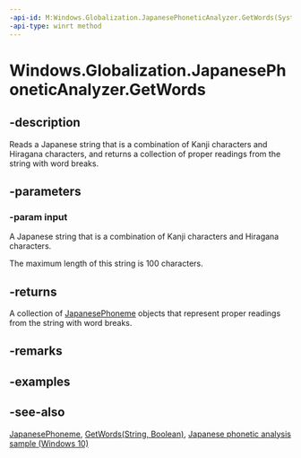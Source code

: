 ```yaml
---
-api-id: M:Windows.Globalization.JapanesePhoneticAnalyzer.GetWords(System.String)
-api-type: winrt method
---
```


<!-- Method syntax
public Windows.Foundation.Collections.IVectorView<Windows.Globalization.JapanesePhoneme> GetWords(System.String input)
-->

# Windows.Globalization.JapanesePhoneticAnalyzer.GetWords

## -description

Reads a Japanese string that is a combination of Kanji characters and Hiragana characters, and returns a collection of proper readings from the string with word breaks.

## -parameters

### -param input

A Japanese string that is a combination of Kanji characters and Hiragana characters.

The maximum length of this string is 100 characters.

## -returns

A collection of [JapanesePhoneme](japanesephoneme.md) objects that represent proper readings from the string with word breaks.

## -remarks

## -examples

## -see-also

[JapanesePhoneme](japanesephoneme.md), [GetWords(String, Boolean)](japanesephoneticanalyzer_getwords_1758641726.md), [Japanese phonetic analysis sample (Windows 10)](https://github.com/Microsoft/Windows-universal-samples/tree/master/Samples/JapanesePhoneticAnalysis)
